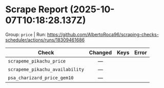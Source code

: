 # Scrape Report (2025-10-07T10:18:28.137Z)

Group: `price`  |  Run: https://github.com/AlbertoRoca96/scraping-checks-scheduler/actions/runs/18309461686

| Check | Changed | Keys | Error |
|---|:---:|:--|:--|
| `scrapeme_pikachu_price` | — |  |  |
| `scrapeme_pikachu_availability` | — |  |  |
| `psa_charizard_price_gem10` | — |  |  |

